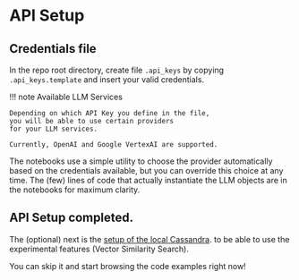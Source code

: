 # API Setup

## Credentials file

In the repo root directory, create file `.api_keys` by copying
`.api_keys.template` and insert your valid credentials.

!!! note Available LLM Services

    Depending on which API Key you define in the file,
    you will be able to use certain providers
    for your LLM services.

    Currently, OpenAI and Google VertexAI are supported.

The notebooks use a simple utility to choose the provider
automatically based on the credentials available, but you can
override this choice at any time. The (few) lines of code that
actually instantiate the LLM objects are in the notebooks for
maximum clarity.

## API Setup completed.

The (optional) next is the [setup of the local Cassandra](/local_db_setup). to be able to use
the experimental features (Vector Similarity Search).

You can skip it and start browsing the code examples right now!